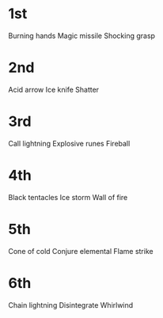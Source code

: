 # 1st
Burning hands
Magic missile
Shocking grasp

# 2nd
Acid arrow
Ice knife
Shatter

# 3rd
Call lightning
Explosive runes
Fireball


# 4th
Black tentacles
Ice storm
Wall of fire

# 5th
Cone of cold
Conjure elemental
Flame strike

# 6th
Chain lightning
Disintegrate
Whirlwind

